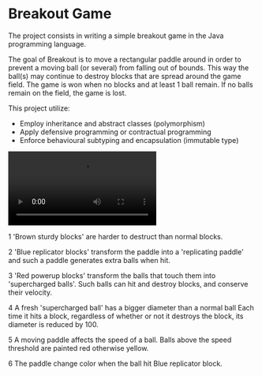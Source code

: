 # Breakout Game

The project consists in writing a simple breakout game in the Java programming language.

The goal of Breakout is to move a rectangular paddle around in order to prevent a moving ball (or several) from falling out of bounds. 
This way the ball(s) may continue to destroy blocks that are spread around the game field. 
The game is won when no blocks and at least 1 ball remain. If no balls remain on the field, the game is lost.

This project utilize:
* Employ inheritance and abstract classes (polymorphism)
* Apply defensive programming or contractual programming
* Enforce behavioural subtyping and encapsulation (immutable type)

<video controls src="video_demo.mp4" title="Title"></video>

1 'Brown sturdy blocks' are harder to destruct than normal blocks.

2 'Blue replicator blocks' transform the paddle into a 'replicating paddle' and such a paddle generates extra balls when hit.

3 'Red powerup blocks' transform the balls that touch them into 'supercharged balls'. Such balls can hit and destroy blocks, and conserve their velocity.

4 A fresh 'supercharged ball' has a bigger diameter than a normal ball
  Each time it hits a block, regardless of whether or not it destroys the block, its diameter is reduced by 100.

5 A moving paddle affects the speed of a ball. Balls above the speed threshold are painted red otherwise yellow.

6 The paddle change color when the  ball hit Blue replicator block.



